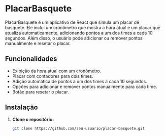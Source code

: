 # PlacarBasquete

PlacarBasquete é um aplicativo de React que simula um placar de basquete. Ele inclui um cronômetro que mostra a hora atual e um placar que atualiza automaticamente, adicionando pontos a um dos times a cada 10 segundos. Além disso, o usuário pode adicionar ou remover pontos manualmente e resetar o placar.

## Funcionalidades

- Exibição da hora atual com um cronômetro.
- Placar com contadores para dois times.
- Adição automática de pontos a um dos times a cada 10 segundos.
- Opções para adicionar e remover pontos manualmente para cada time.
- Botão para resetar o placar.

## Instalação

1. **Clone o repositório:**

   ```bash
   git clone https://github.com/seu-usuario/placar-basquete.git
